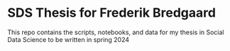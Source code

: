 # SDS Thesis for Frederik Bredgaard
This repo contains the scripts, notebooks, and data for my thesis in Social Data Science to be written in spring 2024